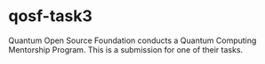 # qosf-task3
Quantum Open Source Foundation conducts a Quantum Computing Mentorship Program. This is a submission for one of their tasks. 
